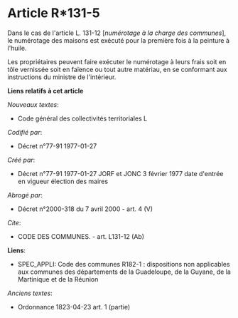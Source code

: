 # Article R*131-5

Dans le cas de l'article L. 131-12 [*numérotage à la charge des communes*], le numérotage des maisons est exécuté pour la
première fois à la peinture à l'huile. 

Les propriétaires peuvent faire exécuter le numérotage à leurs frais soit en tôle vernissée soit en faïence ou tout autre
matériau, en se conformant aux instructions du ministre de l'intérieur.

**Liens relatifs à cet article**

_Nouveaux textes_:

  - Code général des collectivités territoriales L

_Codifié par_:

  - Décret n°77-91 1977-01-27

_Créé par_:

  - Décret n°77-91 1977-01-27 JORF et JONC 3 février 1977 date d'entrée en vigueur élection des maires

_Abrogé par_:

  - Décret n°2000-318 du 7 avril 2000 - art. 4 (V)

_Cite_:

  - CODE DES COMMUNES. - art. L131-12 (Ab)

**Liens**:

  - SPEC_APPLI: Code des communes R182-1 : dispositions non applicables aux communes des départements de la Guadeloupe, de la Guyane, de la Martinique et de la Réunion

_Anciens textes_:

  - Ordonnance 1823-04-23 art. 1 (partie)
